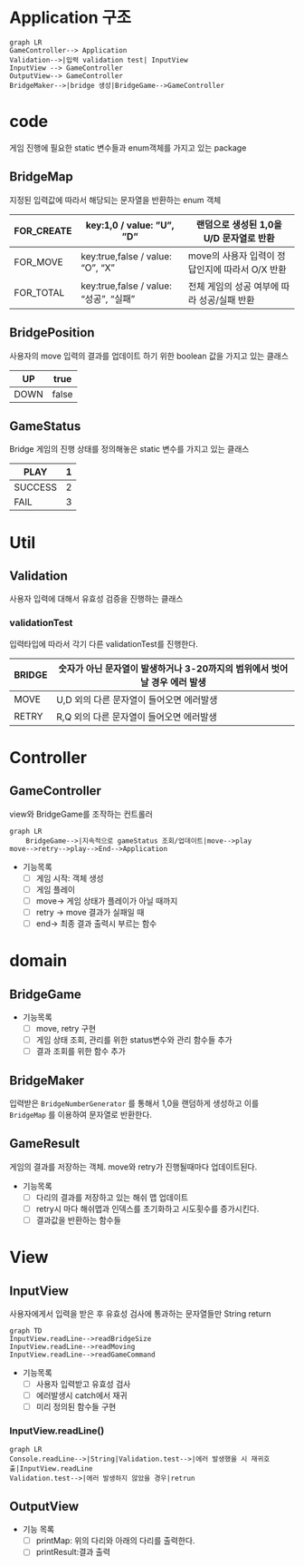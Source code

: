 # Application 구조

```mermaid
graph LR
GameController--> Application
Validation-->|입력 validation test| InputView
InputView --> GameController
OutputView--> GameController
BridgeMaker-->|bridge 생성|BridgeGame-->GameController

```

# code

게임 진행에 필요한  static 변수들과 enum객체를 가지고 있는 package

## BridgeMap

지정된 입력값에 따라서 해당되는 문자열을 반환하는 enum 객체

| FOR_CREATE | key:1,0 / value: ”U”, ”D” | 랜덤으로 생성된 1,0을 U/D 문자열로 반환 |
| --- | --- | --- |
| FOR_MOVE | key:true,false / value: “O”, “X” | move의 사용자 입력이 정답인지에 따라서 O/X 반환 |
| FOR_TOTAL | key:true,false / value: “성공”, “실패” | 전체 게임의 성공 여부에 따라 성공/실패 반환 |

## BridgePosition

사용자의 move 입력의 결과를 업데이트 하기 위한 boolean 값을 가지고 있는 클래스

| UP | true |
| --- | --- |
| DOWN | false |

## GameStatus

Bridge 게임의 진행 상태를 정의해놓은 static 변수를 가지고 있는 클래스

| PLAY | 1 |
| --- | --- |
| SUCCESS | 2 |
| FAIL | 3 |

# Util

## Validation

사용자 입력에 대해서 유효성 검증을 진행하는 클래스

### validationTest

입력타입에 따라서 각기 다른 validationTest를 진행한다.

| BRIDGE | 숫자가 아닌 문자열이 발생하거나 3-20까지의 범위에서 벗어날 경우 에러 발생 |
| --- | --- |
| MOVE | U,D 외의 다른 문자열이 들어오면 에러발생 |
| RETRY | R,Q 외의 다른 문자열이 들어오면 에러발생 |

# Controller

## GameController

view와 BridgeGame를 조작하는 컨트롤러

```mermaid
graph LR
	BridgeGame-->|지속적으로 gameStatus 조회/업데이트|move-->play
move-->retry-->play-->End-->Application

```

- 기능목록
  - [ ]  게임 시작: 객체 생성
  - [ ]  게임 플레이
    - [ ]  move-> 게임 상태가 플레이가 아닐 때까지
    - [ ]  retry -> move 결과가 실패일 때
    - [ ]  end-> 최종 결과 출력시 부르는 함수

# domain

## BridgeGame

- 기능목록
  - [ ]  move, retry 구현
  - [ ]  게임 상태 조회, 관리를 위한 status변수와 관리 함수들 추가
  - [ ]  결과 조회를 위한 함수 추가

## BridgeMaker

입력받은 `BridgeNumberGenerator` 를 통해서 1,0을 랜덤하게 생성하고 이를 `BridgeMap` 를 이용하여 문자열로 반환한다.

## GameResult

게임의 결과를 저장하는 객체. move와 retry가 진행될때마다 업데이트된다.

- 기능목록
  - [ ]  다리의 결과를 저장하고 있는 해쉬 맵 업데이트
  - [ ]  retry시 마다 해쉬맵과 인덱스를 초기화하고 시도횟수를 증가시킨다.
  - [ ]  결과값을 반환하는 함수들

# View

## InputView

사용자에게서 입력을 받은 후 유효성 검사에 통과하는 문자열들만 String return

```mermaid
graph TD
InputView.readLine-->readBridgeSize
InputView.readLine-->readMoving
InputView.readLine-->readGameCommand
```

- 기능목록
  - [ ]  사용자 입력받고 유효성 검사
    - [ ]  에러발생시 catch에서 재귀
  - [ ]  미리 정의된 함수들 구현

### InputView.readLine()

```mermaid
graph LR
Console.readLine-->|String|Validation.test-->|에러 발생했을 시 재귀호출|InputView.readLine
Validation.test-->|에러 발생하지 않았을 경우|retrun

```

## OutputView

- 기능 목록
  - [ ]  printMap: 위의 다리와 아래의 다리를 출력한다.
  - [ ]  printResult:결과 출력
